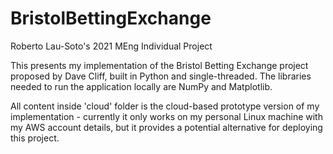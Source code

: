 # BristolBettingExchange

Roberto Lau-Soto's 2021 MEng Individual Project

This presents my implementation of the Bristol Betting Exchange project proposed by Dave Cliff, built in Python and single-threaded. The libraries needed to run the application locally are NumPy and Matplotlib.

All content inside 'cloud' folder is the cloud-based prototype version of my implementation - currently it only works on my personal Linux machine with my AWS account details, but it provides a potential alternative for deploying this project.